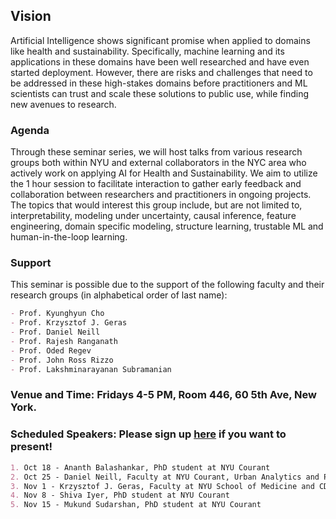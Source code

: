 ## Vision
Artificial Intelligence shows significant promise when applied to domains like health and sustainability. Specifically, machine learning and its applications in these domains have been well researched and have even started deployment. However, there are risks and challenges that need to be addressed in these high-stakes domains before practitioners and ML scientists can trust and scale these solutions to public use, while finding new avenues to research.

### Agenda

Through these seminar series, we will host talks from various research groups both within NYU and external collaborators in the NYC area who actively work on applying AI for Health and Sustainability. We aim to utilize the 1 hour session to facilitate interaction to gather early feedback and collaboration between researchers and practitioners in ongoing projects. The topics that would interest this group include, but are not limited to, interpretability, modeling under uncertainty, causal inference, feature engineering, domain specific modeling, structure learning, trustable ML and human-in-the-loop learning.

### Support

This seminar is possible due to the support of the following faculty and their research groups (in alphabetical order of last name):

```markdown
- Prof. Kyunghyun Cho
- Prof. Krzysztof J. Geras
- Prof. Daniel Neill
- Prof. Rajesh Ranganath
- Prof. Oded Regev
- Prof. John Ross Rizzo
- Prof. Lakshminarayanan Subramanian
```

### Venue and Time: Fridays 4-5 PM, Room 446, 60 5th Ave, New York.

### Scheduled Speakers: Please sign up [here](https://forms.gle/yJY7GMc1HXeka78J8) if you want to present!

```markdown
1. Oct 18 - Ananth Balashankar, PhD student at NYU Courant
2. Oct 25 - Daniel Neill, Faculty at NYU Courant, Urban Analytics and Public Service, Machine Learning for Good Laboratory
3. Nov 1 - Krzysztof J. Geras, Faculty at NYU School of Medicine and CDS
4. Nov 8 - Shiva Iyer, PhD student at NYU Courant
5. Nov 15 - Mukund Sudarshan, PhD student at NYU Courant
```
